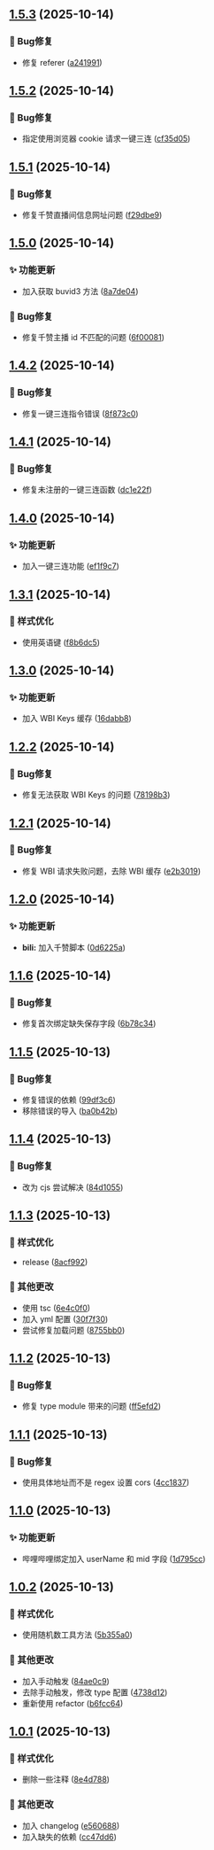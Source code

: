 ## [1.5.3](https://github.com/pynickle/Edge-Seeker/compare/v1.5.2...v1.5.3) (2025-10-14)

### 🐛 Bug修复

* 修复 referer ([a241991](https://github.com/pynickle/Edge-Seeker/commit/a241991019b4676a47951956c4a1e325d6a05c5d))

## [1.5.2](https://github.com/pynickle/Edge-Seeker/compare/v1.5.1...v1.5.2) (2025-10-14)

### 🐛 Bug修复

* 指定使用浏览器 cookie 请求一键三连 ([cf35d05](https://github.com/pynickle/Edge-Seeker/commit/cf35d05f545b9f8a2ad27141394b2af0564e8707))

## [1.5.1](https://github.com/pynickle/Edge-Seeker/compare/v1.5.0...v1.5.1) (2025-10-14)

### 🐛 Bug修复

* 修复千赞直播间信息网址问题 ([f29dbe9](https://github.com/pynickle/Edge-Seeker/commit/f29dbe9724d5564b1c81e48f82270946f11aee6b))

## [1.5.0](https://github.com/pynickle/Edge-Seeker/compare/v1.4.2...v1.5.0) (2025-10-14)

### ✨ 功能更新

* 加入获取 buvid3 方法 ([8a7de04](https://github.com/pynickle/Edge-Seeker/commit/8a7de04bdaa55e17ae80fc70b67af1f44d491c42))

### 🐛 Bug修复

* 修复千赞主播 id 不匹配的问题 ([6f00081](https://github.com/pynickle/Edge-Seeker/commit/6f000812d95127ad03a12574e846b21590d42cbe))

## [1.4.2](https://github.com/pynickle/Edge-Seeker/compare/v1.4.1...v1.4.2) (2025-10-14)

### 🐛 Bug修复

* 修复一键三连指令错误 ([8f873c0](https://github.com/pynickle/Edge-Seeker/commit/8f873c0e717e08337447f7506cc78becde438f30))

## [1.4.1](https://github.com/pynickle/Edge-Seeker/compare/v1.4.0...v1.4.1) (2025-10-14)

### 🐛 Bug修复

* 修复未注册的一键三连函数 ([dc1e22f](https://github.com/pynickle/Edge-Seeker/commit/dc1e22f5c81741c07780571ef232f7eb79cb7bdf))

## [1.4.0](https://github.com/pynickle/Edge-Seeker/compare/v1.3.1...v1.4.0) (2025-10-14)

### ✨ 功能更新

* 加入一键三连功能 ([ef1f9c7](https://github.com/pynickle/Edge-Seeker/commit/ef1f9c7d913221208889f541f0c7b96a7a7bfeb1))

## [1.3.1](https://github.com/pynickle/Edge-Seeker/compare/v1.3.0...v1.3.1) (2025-10-14)

### 💄 样式优化

* 使用英语键 ([f8b6dc5](https://github.com/pynickle/Edge-Seeker/commit/f8b6dc526a06c89836546247f91e3189a3352014))

## [1.3.0](https://github.com/pynickle/Edge-Seeker/compare/v1.2.2...v1.3.0) (2025-10-14)

### ✨ 功能更新

* 加入 WBI Keys 缓存 ([16dabb8](https://github.com/pynickle/Edge-Seeker/commit/16dabb8f0b48d8f9250168bb0dab029cb5f315ff))

## [1.2.2](https://github.com/pynickle/Edge-Seeker/compare/v1.2.1...v1.2.2) (2025-10-14)

### 🐛 Bug修复

* 修复无法获取 WBI Keys 的问题 ([78198b3](https://github.com/pynickle/Edge-Seeker/commit/78198b36db81c5f00b7080fde11309f8e83b0852))

## [1.2.1](https://github.com/pynickle/Edge-Seeker/compare/v1.2.0...v1.2.1) (2025-10-14)

### 🐛 Bug修复

* 修复 WBI 请求失败问题，去除 WBI 缓存 ([e2b3019](https://github.com/pynickle/Edge-Seeker/commit/e2b3019c9d1b033e6e7bb002bb093aad99fa146b))

## [1.2.0](https://github.com/pynickle/Edge-Seeker/compare/v1.1.6...v1.2.0) (2025-10-14)

### ✨ 功能更新

* **bili:** 加入千赞脚本 ([0d6225a](https://github.com/pynickle/Edge-Seeker/commit/0d6225a0dc76b2eaa7fff9547d4e8c2255fe3c0d))

## [1.1.6](https://github.com/pynickle/Edge-Seeker/compare/v1.1.5...v1.1.6) (2025-10-14)

### 🐛 Bug修复

* 修复首次绑定缺失保存字段 ([6b78c34](https://github.com/pynickle/Edge-Seeker/commit/6b78c34be9fd6f637c795296d88ff6409f5c3449))

## [1.1.5](https://github.com/pynickle/Edge-Seeker/compare/v1.1.4...v1.1.5) (2025-10-13)

### 🐛 Bug修复

* 修复错误的依赖 ([99df3c6](https://github.com/pynickle/Edge-Seeker/commit/99df3c645b36a4075f84177f2bf24e393f114f12))
* 移除错误的导入 ([ba0b42b](https://github.com/pynickle/Edge-Seeker/commit/ba0b42b083407a40f731f52692859356dddf568c))

## [1.1.4](https://github.com/pynickle/Edge-Seeker/compare/v1.1.3...v1.1.4) (2025-10-13)

### 🐛 Bug修复

* 改为 cjs 尝试解决 ([84d1055](https://github.com/pynickle/Edge-Seeker/commit/84d1055d86b70bcd824fee0f20a4a06bc81888f1))

## [1.1.3](https://github.com/pynickle/Edge-Seeker/compare/v1.1.2...v1.1.3) (2025-10-13)

### 💄 样式优化

* release ([8acf992](https://github.com/pynickle/Edge-Seeker/commit/8acf9925f4b8471662ee1172b76e06fdf61bb442))

### 🔧 其他更改

* 使用 tsc ([6e4c0f0](https://github.com/pynickle/Edge-Seeker/commit/6e4c0f0b312fdd6e56bf35999a943a3224c988b7))
* 加入 yml 配置 ([30f7f30](https://github.com/pynickle/Edge-Seeker/commit/30f7f302c55562a0a4bcbad28fb8fd5fc0b60b15))
* 尝试修复加载问题 ([8755bb0](https://github.com/pynickle/Edge-Seeker/commit/8755bb08e30d24335876b584108516d71760a2aa))

## [1.1.2](https://github.com/pynickle/Edge-Seeker/compare/v1.1.1...v1.1.2) (2025-10-13)

### 🐛 Bug修复

* 修复 type module 带来的问题 ([ff5efd2](https://github.com/pynickle/Edge-Seeker/commit/ff5efd24aa74fd419bbbb16b6ceb7d0823c4f22c))

## [1.1.1](https://github.com/pynickle/Edge-Seeker/compare/v1.1.0...v1.1.1) (2025-10-13)

### 🐛 Bug修复

* 使用具体地址而不是 regex 设置 cors ([4cc1837](https://github.com/pynickle/Edge-Seeker/commit/4cc1837e2ab2d966c19eaa01dc52ec1c652cf14a))

## [1.1.0](https://github.com/pynickle/Edge-Seeker/compare/v1.0.2...v1.1.0) (2025-10-13)

### ✨ 功能更新

* 哔哩哔哩绑定加入 userName 和 mid 字段 ([1d795cc](https://github.com/pynickle/Edge-Seeker/commit/1d795cc758210487e98aeee7fe6cdff734449e31))

## [1.0.2](https://github.com/pynickle/Edge-Seeker/compare/v1.0.1...v1.0.2) (2025-10-13)

### 💄 样式优化

* 使用随机数工具方法 ([5b355a0](https://github.com/pynickle/Edge-Seeker/commit/5b355a069e341d16fcf514d49de5c651d42e4fc3))

### 🔧 其他更改

* 加入手动触发 ([84ae0c9](https://github.com/pynickle/Edge-Seeker/commit/84ae0c95daa74f0c31ff26038f3c2d3846094dd6))
* 去除手动触发，修改 type 配置 ([4738d12](https://github.com/pynickle/Edge-Seeker/commit/4738d120486b01cf2c408e1b3b50870b2ab56f8e))
* 重新使用 refactor ([b6fcc64](https://github.com/pynickle/Edge-Seeker/commit/b6fcc64ed36c4df0d5efb1e1600f7debe0d9e77e))

## [1.0.1](https://github.com/pynickle/Edge-Seeker/compare/v1.0.0...v1.0.1) (2025-10-13)

### 💄 样式优化

* 删除一些注释 ([8e4d788](https://github.com/pynickle/Edge-Seeker/commit/8e4d7882e6b9f27ab7b4d4aac6b5b49b8576edb6))

### 🔧 其他更改

* 加入 changelog ([e560688](https://github.com/pynickle/Edge-Seeker/commit/e5606883761591807b04ac61b0911076daa87822))
* 加入缺失的依赖 ([cc47dd6](https://github.com/pynickle/Edge-Seeker/commit/cc47dd61322cbcb6bdd864783666c30a02c0a183))
